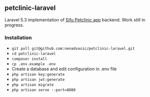 ## petclinic-laravel 

Laravel 5.3 implementation of [Sifu Petclinic app](https://docs.codesifu.com/tutorials/petclinic-tutorial-1.html) backend. Work still in progress.

### Installation
- `git pull git@github.com:nenadvasic/petclinic-laravel.git`
- `cd petclinic-laravel`
- `composer install`
- `cp .env.example .env` 
- Create a database and edit configuration in .env file
- `php artisan key:generate`
- `php artisan jwt:generate`
- `php artisan migrate`
- `php artisan serve --port=8080`


